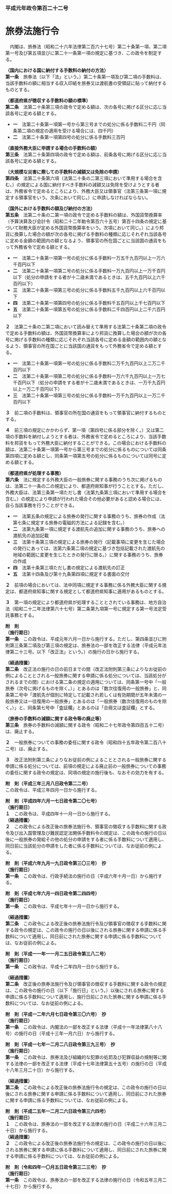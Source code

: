 ### 平成元年政令第百二十二号  
# 旅券法施行令  
　内閣は、旅券法（昭和二十六年法律第二百六十七号）第二十条第一項、第二項第一号及び第五項並びに第二十一条第一項の規定に基づき、この政令を制定する。  
  
**（国内における国に納付する手数料の納付の方法）**  
**第一条**　旅券法（以下「法」という。）第二十条第一項及び第二項の手数料は、当該手数料の額に相当する収入印紙を旅券又は渡航書の受領証に貼って納付するものとする。  
  
**（都道府県が徴収する手数料の額の標準）**  
**第二条**　法第二十条第三項の政令で定める額は、次の各号に掲げる区分に応じ当該各号に定める額とする。  
* **一**　法第二十条第一項第一号から第三号までの処分に係る手数料二千円（同条第二項の規定の適用を受ける場合には、四千円）  
* **二**　法第二十条第一項第四号の処分に係る手数料三百円  
  
**（直接外務大臣に申請する場合の手数料の額）**  
**第三条**　法第二十条第四項の政令で定める額は、前条各号に掲げる区分に応じ当該各号に定める額とする。  
  
**（大規模な災害に際しての手数料の減額又は免除の申請）**  
**第四条**　法第二十条第六項（法第二十条の二第三項において準用する場合を含む。）の規定による国に納付すべき手数料の減額又は免除を受けようとする者は、外務省令で定めるところにより、外務大臣又は領事官（法第三条第一項に規定する領事官をいう。次条において同じ。）に申請しなければならない。  
  
**（国外における手数料の額及び納付の方法）**  
**第五条**　法第二十条の二第一項の政令で定める手数料の額は、外国貨幣換算率（予算決算及び会計令（昭和二十二年勅令第百六十五号）第百十四条の規定に基づいて財務大臣が定める外国貨幣換算率をいう。次項において同じ。）により邦貨に換算した場合の額が次の各号に掲げる手数料の種類に応じそれぞれ当該各号に定める金額の範囲内の額となるよう、領事官の所在国ごとに当該国の通貨をもって外務省令で定める額とする。  
* **一**　法第二十条第一項第一号の処分に係る手数料一万五千九百円以上一万六千百円以下  
* **二**　法第二十条第一項第二号の処分に係る手数料一万九百円以上一万千百円以下（処分の申請をする者が十二歳未満であるときは、五千九百円以上六千百円以下）  
* **三**　法第二十条第一項第三号の処分に係る手数料五千九百円以上六千百円以下  
* **四**　法第二十条第一項第四号の処分に係る手数料千五百円以上千七百円以下  
* **五**　法第二十条第一項第五号の処分に係る手数料二千四百円以上二千六百円以下  
  
**２**　法第二十条の二第二項において読み替えて準用する法第二十条第二項の政令で定める手数料の額は、外国貨幣換算率により邦貨に換算した場合の額が次の各号に掲げる手数料の種類に応じそれぞれ当該各号に定める金額の範囲内の額となるよう、領事官の所在国ごとに当該国の通貨をもって外務省令で定める額とする。  
* **一**　法第二十条第一項第一号の処分に係る手数料二万千九百円以上二万二千百円以下  
* **二**　法第二十条第一項第二号の処分に係る手数料一万六千九百円以上一万七千百円以下（処分の申請をする者が十二歳未満であるときは、一万千九百円以上一万二千百円以下）  
* **三**　法第二十条第一項第三号の処分に係る手数料一万千九百円以上一万二千百円以下  
  
**３**　前二項の手数料は、領事官の所在国の通貨をもって領事官に納付するものとする。  
  
**４**　前三項の規定にかかわらず、第一項（第四号に係る部分を除く。）又は第二項の手数料を納付しようとする者は、外務省令で定めるところにより、当該手数料を邦貨をもって外務大臣に納付することができる。この場合における手数料の額は、法第二十条第一項第一号から第三号までの処分に係るものについては同条第四項に定める額とし、同条第一項第五号の処分に係るものについては同号に定める額とする。  
  
**（都道府県が処理する事務）**  
**第六条**　法に規定する外務大臣の一般旅券に関する事務のうち次に掲げるものは、法第二十一条の二の規定により、都道府県知事が行うこととする。ただし、外務大臣は、法第三条第一項ただし書（法第九条第三項において準用する場合を含む。）の規定により申請が行われた場合その他必要があると認める場合には、自ら当該事務を行うことができる。  
* **一**　法第五条の規定による旅券の発行に関する事務のうち、旅券の作成（法第七条に規定する旅券の電磁的方法による記録を含む。）  
* **二**　法第九条第一項に規定する渡航先の追加に関する事務のうち、旅券への渡航先の追加記載  
* **三**　法第十条第三項の規定による旅券の発行（記載事項に変更を生じた場合の発行にあっては、法第六条第二項の規定に基づき包括記載された渡航先の地域の範囲に変更を生じたときの発行に限る。）に関する事務のうち、旅券の作成  
* **四**　法第十条第三項ただし書の規定による渡航先の訂正  
* **五**　法第十四条及び第十九条第四項に規定する書面の交付  
  
**２**　前項の場合においては、法中同項に規定する事務に係る外務大臣に関する規定は、都道府県知事に関する規定として都道府県知事に適用があるものとする。  
  
**３**　第一項の規定により都道府県が処理することとされている事務は、地方自治法（昭和二十二年法律第六十七号）第二条第九項第一号に規定する第一号法定受託事務とする。  
  
**附　則**  
**（施行期日）**  
**第一条**　この政令は、平成元年六月一日から施行する。ただし、第四条並びに附則第三条第二項及び第三項の規定は、旅券法の一部を改正する法律（平成元年法律第二十三号。以下「改正法」という。）の施行の日から施行する。  
  
**（経過措置）**  
**第二条**　改正法の施行の日の前日までの間（改正法附則第三条によりなお従前の例によることとされる一般旅券に関する申請に係る処分については、当該処分がされるまでの間）における第二条の規定の適用については、同条第一号中「一般旅券（次号に掲げるものを除く。）」とあるのは「数次往復用の一般旅券」と、同条第二号中「渡航先が個別に特定して記載され若しくは有効期間が五年未満の一般旅券又は一往復用の一般旅券」とあるのは「一般旅券（数次往復用のものを除く。）」と、同条第七号中「査証欄」とあるのは「合冊又は査証欄」とする。  
  
**（旅券の手数料の減額に関する政令等の廃止等）**  
**第三条**　旅券の手数料の減額に関する政令（昭和二十七年政令第四百五十二号）は、廃止する。  
  
**２**　一般旅券についての事務の委任に関する政令（昭和四十五年政令第二百八十二号）は、廃止する。  
  
**３**　改正法附則第三条によりなお従前の例によることとされる一般旅券に関する申請に係る処分については、前項の規定による廃止前の一般旅券についての事務の委任に関する政令の規定は、同項の規定の施行後も、なおその効力を有する。  
  
**附　則（平成三年三月八日政令第二二号）**  
この政令は、平成三年四月一日から施行する。  
  
**附　則（平成四年六月一七日政令第二〇七号）**  
**（施行期日）**  
**１**　この政令は、平成四年十一月一日から施行する。  
**（経過措置）**  
**２**　この政令による改正後の旅券法施行令、領事官の徴収する手数料に関する政令及び出入国管理及び難民認定法関係手数料令の規定は、この政令の施行の日以後に一般旅券の発給その他の処分の申請をする者に係る手数料について適用し、同日前に当該処分の申請をした者に係る手数料については、なお従前の例による。  
  
**附　則（平成六年九月一九日政令第三〇三号）　抄**  
**（施行期日）**  
**第一条**　この政令は、行政手続法の施行の日（平成六年十月一日）から施行する。  
  
**附　則（平成七年六月一四日政令第二四四号）**  
**（施行期日）**  
**第一条**　この政令は、平成七年十一月一日から施行する。  
  
**（経過措置）**  
**第二条**　この政令による改正後の旅券法施行令及び領事官の徴収する手数料に関する政令の規定は、この政令の施行の日以後にされる旅券に関する申請に係る手数料について適用し、同日前にされた旅券に関する申請に係る手数料については、なお従前の例による。  
  
**附　則（平成一一年一一月二五日政令第三八二号）**  
**（施行期日）**  
**第一条**　この政令は、平成十二年四月一日から施行する。  
  
**（経過措置）**  
**第二条**　改正後の旅券法施行令及び領事官の徴収する手数料に関する政令の規定は、この政令の施行の日（以下「施行日」という。）以後にされる旅券に関する申請に係る手数料について適用し、施行日前にされた旅券に関する申請に係る手数料については、なお従前の例による。  
  
**附　則（平成一二年六月七日政令第三〇六号）　抄**  
**（施行期日）**  
**第一条**　この政令は、内閣法の一部を改正する法律（平成十一年法律第八十八号）の施行の日（平成十三年一月六日）から施行する。  
  
**附　則（平成一七年一二月二八日政令第三九三号）　抄**  
**（施行期日）**  
**第一条**　この政令は、旅券法及び組織的な犯罪の処罰及び犯罪収益の規制等に関する法律の一部を改正する法律（平成十七年法律第五十五号）の施行の日（平成十八年三月二十日）から施行する。  
  
**（経過措置）**  
**第二条**　この政令による改正後の旅券法施行令の規定は、この政令の施行の日以後にされる旅券に関する申請に係る手数料について適用し、同日前にされた旅券に関する申請に係る手数料については、なお従前の例による。  
  
**附　則（平成二五年一二月二六日政令第三六四号）**  
**（施行期日）**  
**１**　この政令は、旅券法の一部を改正する法律の施行の日（平成二十六年三月二十日）から施行する。  
**（経過措置）**  
**２**　この政令による改正後の旅券法施行令の規定は、この政令の施行の日以後にされる旅券に関する申請に係る手数料について適用し、同日前にされた旅券に関する申請に係る手数料については、なお従前の例による。  
  
**附　則（令和四年一〇月五日政令第三二三号）　抄**  
**（施行期日）**  
**第一条**　この政令は、旅券法の一部を改正する法律の施行の日（令和五年三月二十七日）から施行する。  
  
